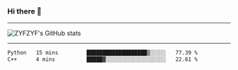 ### Hi there 👋

-------

<!--

- 🔭 I’m currently working on ...
- 🌱 I’m currently learning Rust
- 👯 I’m looking to collaborate on ...
- 🤔 I’m looking for help with ...
- 💬 Ask me about ...
- 📫 How to reach me: ...
- 😄 Pronouns: ...
- ⚡ Fun fact: ...

-------
-->

![ZYFZYF's GitHub stats](https://github-readme-stats.vercel.app/api?username=ZYFZYF)


-------

<!--START_SECTION:waka-->

```txt
Python   15 mins         ███████████████████▒░░░░░   77.39 %
C++      4 mins          █████▓░░░░░░░░░░░░░░░░░░░   22.61 %
```

<!--END_SECTION:waka-->



